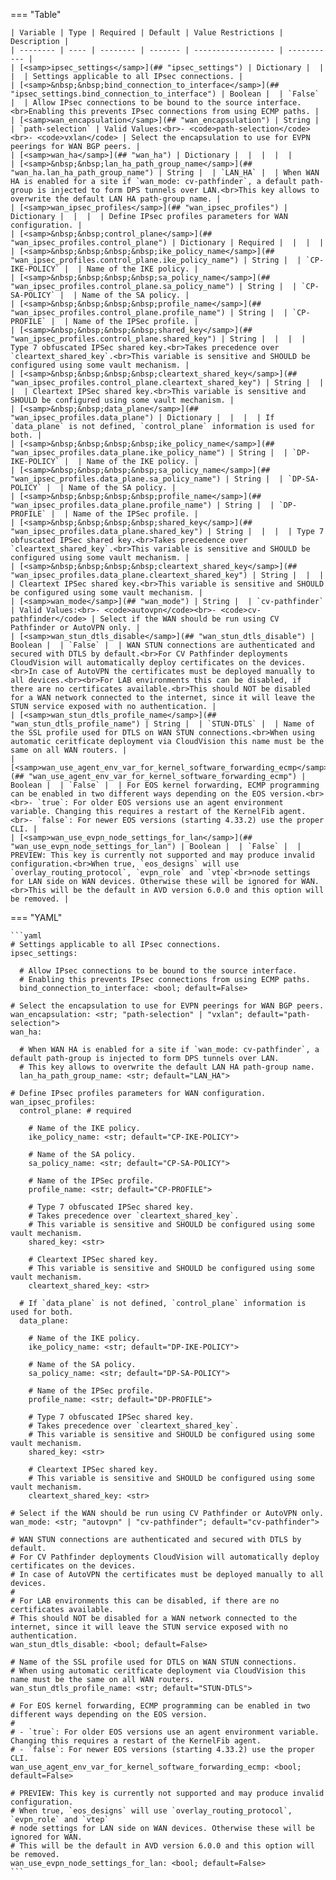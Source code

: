 <!--
  ~ Copyright (c) 2025 Arista Networks, Inc.
  ~ Use of this source code is governed by the Apache License 2.0
  ~ that can be found in the LICENSE file.
  -->
=== "Table"

    | Variable | Type | Required | Default | Value Restrictions | Description |
    | -------- | ---- | -------- | ------- | ------------------ | ----------- |
    | [<samp>ipsec_settings</samp>](## "ipsec_settings") | Dictionary |  |  |  | Settings applicable to all IPsec connections. |
    | [<samp>&nbsp;&nbsp;bind_connection_to_interface</samp>](## "ipsec_settings.bind_connection_to_interface") | Boolean |  | `False` |  | Allow IPsec connections to be bound to the source interface.<br>Enabling this prevents IPsec connections from using ECMP paths. |
    | [<samp>wan_encapsulation</samp>](## "wan_encapsulation") | String |  | `path-selection` | Valid Values:<br>- <code>path-selection</code><br>- <code>vxlan</code> | Select the encapsulation to use for EVPN peerings for WAN BGP peers. |
    | [<samp>wan_ha</samp>](## "wan_ha") | Dictionary |  |  |  |  |
    | [<samp>&nbsp;&nbsp;lan_ha_path_group_name</samp>](## "wan_ha.lan_ha_path_group_name") | String |  | `LAN_HA` |  | When WAN HA is enabled for a site if `wan_mode: cv-pathfinder`, a default path-group is injected to form DPS tunnels over LAN.<br>This key allows to overwrite the default LAN HA path-group name. |
    | [<samp>wan_ipsec_profiles</samp>](## "wan_ipsec_profiles") | Dictionary |  |  |  | Define IPsec profiles parameters for WAN configuration. |
    | [<samp>&nbsp;&nbsp;control_plane</samp>](## "wan_ipsec_profiles.control_plane") | Dictionary | Required |  |  |  |
    | [<samp>&nbsp;&nbsp;&nbsp;&nbsp;ike_policy_name</samp>](## "wan_ipsec_profiles.control_plane.ike_policy_name") | String |  | `CP-IKE-POLICY` |  | Name of the IKE policy. |
    | [<samp>&nbsp;&nbsp;&nbsp;&nbsp;sa_policy_name</samp>](## "wan_ipsec_profiles.control_plane.sa_policy_name") | String |  | `CP-SA-POLICY` |  | Name of the SA policy. |
    | [<samp>&nbsp;&nbsp;&nbsp;&nbsp;profile_name</samp>](## "wan_ipsec_profiles.control_plane.profile_name") | String |  | `CP-PROFILE` |  | Name of the IPSec profile. |
    | [<samp>&nbsp;&nbsp;&nbsp;&nbsp;shared_key</samp>](## "wan_ipsec_profiles.control_plane.shared_key") | String |  |  |  | Type 7 obfuscated IPSec shared key.<br>Takes precedence over `cleartext_shared_key`.<br>This variable is sensitive and SHOULD be configured using some vault mechanism. |
    | [<samp>&nbsp;&nbsp;&nbsp;&nbsp;cleartext_shared_key</samp>](## "wan_ipsec_profiles.control_plane.cleartext_shared_key") | String |  |  |  | Cleartext IPSec shared key.<br>This variable is sensitive and SHOULD be configured using some vault mechanism. |
    | [<samp>&nbsp;&nbsp;data_plane</samp>](## "wan_ipsec_profiles.data_plane") | Dictionary |  |  |  | If `data_plane` is not defined, `control_plane` information is used for both. |
    | [<samp>&nbsp;&nbsp;&nbsp;&nbsp;ike_policy_name</samp>](## "wan_ipsec_profiles.data_plane.ike_policy_name") | String |  | `DP-IKE-POLICY` |  | Name of the IKE policy. |
    | [<samp>&nbsp;&nbsp;&nbsp;&nbsp;sa_policy_name</samp>](## "wan_ipsec_profiles.data_plane.sa_policy_name") | String |  | `DP-SA-POLICY` |  | Name of the SA policy. |
    | [<samp>&nbsp;&nbsp;&nbsp;&nbsp;profile_name</samp>](## "wan_ipsec_profiles.data_plane.profile_name") | String |  | `DP-PROFILE` |  | Name of the IPSec profile. |
    | [<samp>&nbsp;&nbsp;&nbsp;&nbsp;shared_key</samp>](## "wan_ipsec_profiles.data_plane.shared_key") | String |  |  |  | Type 7 obfuscated IPSec shared key.<br>Takes precedence over `cleartext_shared_key`.<br>This variable is sensitive and SHOULD be configured using some vault mechanism. |
    | [<samp>&nbsp;&nbsp;&nbsp;&nbsp;cleartext_shared_key</samp>](## "wan_ipsec_profiles.data_plane.cleartext_shared_key") | String |  |  |  | Cleartext IPSec shared key.<br>This variable is sensitive and SHOULD be configured using some vault mechanism. |
    | [<samp>wan_mode</samp>](## "wan_mode") | String |  | `cv-pathfinder` | Valid Values:<br>- <code>autovpn</code><br>- <code>cv-pathfinder</code> | Select if the WAN should be run using CV Pathfinder or AutoVPN only. |
    | [<samp>wan_stun_dtls_disable</samp>](## "wan_stun_dtls_disable") | Boolean |  | `False` |  | WAN STUN connections are authenticated and secured with DTLS by default.<br>For CV Pathfinder deployments CloudVision will automatically deploy certificates on the devices.<br>In case of AutoVPN the certificates must be deployed manually to all devices.<br><br>For LAB environments this can be disabled, if there are no certificates available.<br>This should NOT be disabled for a WAN network connected to the internet, since it will leave the STUN service exposed with no authentication. |
    | [<samp>wan_stun_dtls_profile_name</samp>](## "wan_stun_dtls_profile_name") | String |  | `STUN-DTLS` |  | Name of the SSL profile used for DTLS on WAN STUN connections.<br>When using automatic ceritficate deployment via CloudVision this name must be the same on all WAN routers. |
    | [<samp>wan_use_agent_env_var_for_kernel_software_forwarding_ecmp</samp>](## "wan_use_agent_env_var_for_kernel_software_forwarding_ecmp") | Boolean |  | `False` |  | For EOS kernel forwarding, ECMP programming can be enabled in two different ways depending on the EOS version.<br><br>- `true`: For older EOS versions use an agent environment variable. Changing this requires a restart of the KernelFib agent.<br>- `false`: For newer EOS versions (starting 4.33.2) use the proper CLI. |
    | [<samp>wan_use_evpn_node_settings_for_lan</samp>](## "wan_use_evpn_node_settings_for_lan") | Boolean |  | `False` |  | PREVIEW: This key is currently not supported and may produce invalid configuration.<br>When true, `eos_designs` will use `overlay_routing_protocol`, `evpn_role` and `vtep`<br>node settings for LAN side on WAN devices. Otherwise these will be ignored for WAN.<br>This will be the default in AVD version 6.0.0 and this option will be removed. |

=== "YAML"

    ```yaml
    # Settings applicable to all IPsec connections.
    ipsec_settings:

      # Allow IPsec connections to be bound to the source interface.
      # Enabling this prevents IPsec connections from using ECMP paths.
      bind_connection_to_interface: <bool; default=False>

    # Select the encapsulation to use for EVPN peerings for WAN BGP peers.
    wan_encapsulation: <str; "path-selection" | "vxlan"; default="path-selection">
    wan_ha:

      # When WAN HA is enabled for a site if `wan_mode: cv-pathfinder`, a default path-group is injected to form DPS tunnels over LAN.
      # This key allows to overwrite the default LAN HA path-group name.
      lan_ha_path_group_name: <str; default="LAN_HA">

    # Define IPsec profiles parameters for WAN configuration.
    wan_ipsec_profiles:
      control_plane: # required

        # Name of the IKE policy.
        ike_policy_name: <str; default="CP-IKE-POLICY">

        # Name of the SA policy.
        sa_policy_name: <str; default="CP-SA-POLICY">

        # Name of the IPSec profile.
        profile_name: <str; default="CP-PROFILE">

        # Type 7 obfuscated IPSec shared key.
        # Takes precedence over `cleartext_shared_key`.
        # This variable is sensitive and SHOULD be configured using some vault mechanism.
        shared_key: <str>

        # Cleartext IPSec shared key.
        # This variable is sensitive and SHOULD be configured using some vault mechanism.
        cleartext_shared_key: <str>

      # If `data_plane` is not defined, `control_plane` information is used for both.
      data_plane:

        # Name of the IKE policy.
        ike_policy_name: <str; default="DP-IKE-POLICY">

        # Name of the SA policy.
        sa_policy_name: <str; default="DP-SA-POLICY">

        # Name of the IPSec profile.
        profile_name: <str; default="DP-PROFILE">

        # Type 7 obfuscated IPSec shared key.
        # Takes precedence over `cleartext_shared_key`.
        # This variable is sensitive and SHOULD be configured using some vault mechanism.
        shared_key: <str>

        # Cleartext IPSec shared key.
        # This variable is sensitive and SHOULD be configured using some vault mechanism.
        cleartext_shared_key: <str>

    # Select if the WAN should be run using CV Pathfinder or AutoVPN only.
    wan_mode: <str; "autovpn" | "cv-pathfinder"; default="cv-pathfinder">

    # WAN STUN connections are authenticated and secured with DTLS by default.
    # For CV Pathfinder deployments CloudVision will automatically deploy certificates on the devices.
    # In case of AutoVPN the certificates must be deployed manually to all devices.
    #
    # For LAB environments this can be disabled, if there are no certificates available.
    # This should NOT be disabled for a WAN network connected to the internet, since it will leave the STUN service exposed with no authentication.
    wan_stun_dtls_disable: <bool; default=False>

    # Name of the SSL profile used for DTLS on WAN STUN connections.
    # When using automatic ceritficate deployment via CloudVision this name must be the same on all WAN routers.
    wan_stun_dtls_profile_name: <str; default="STUN-DTLS">

    # For EOS kernel forwarding, ECMP programming can be enabled in two different ways depending on the EOS version.
    #
    # - `true`: For older EOS versions use an agent environment variable. Changing this requires a restart of the KernelFib agent.
    # - `false`: For newer EOS versions (starting 4.33.2) use the proper CLI.
    wan_use_agent_env_var_for_kernel_software_forwarding_ecmp: <bool; default=False>

    # PREVIEW: This key is currently not supported and may produce invalid configuration.
    # When true, `eos_designs` will use `overlay_routing_protocol`, `evpn_role` and `vtep`
    # node settings for LAN side on WAN devices. Otherwise these will be ignored for WAN.
    # This will be the default in AVD version 6.0.0 and this option will be removed.
    wan_use_evpn_node_settings_for_lan: <bool; default=False>
    ```
